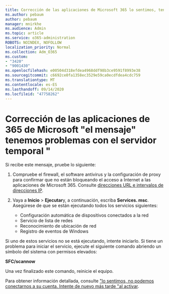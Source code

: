 ```yaml
---
title: Corrección de las aplicaciones de Microsoft 365 lo sentimos, tenemos mensajes de problemas de servidor temporales
ms.author: pebaum
author: pebaum
manager: mnirkhe
ms.audience: Admin
ms.topic: article
ms.service: o365-administration
ROBOTS: NOINDEX, NOFOLLOW
localization_priority: Normal
ms.collection: Adm_O365
ms.custom:
- "3420"
- "9001430"
ms.openlocfilehash: e00504d318efdea4968ddf98b3ce9591f8993e38
ms.sourcegitcommit: c6692ce0fa1358ec3529e59ca0ecdfdea4cdc759
ms.translationtype: MT
ms.contentlocale: es-ES
ms.lasthandoff: 09/14/2020
ms.locfileid: "47758262"
---
```

# <a name="fixing-the-microsoft-365-apps-sorry-we-are-having-temporary-server-issues-message"></a>Corrección de las aplicaciones de 365 de Microsoft "el mensaje" tenemos problemas con el servidor temporal "

Si recibe este mensaje, pruebe lo siguiente:

1. Compruebe el firewall, el software antivirus y la configuración de proxy para confirmar que no están bloqueando el acceso a Internet a las aplicaciones de Microsoft 365. Consulte [direcciones URL e intervalos de direcciones IP](https://docs.microsoft.com/office365/enterprise/urls-and-ip-address-ranges).

2. Vaya a **Inicio**  >  **Ejecutar**y, a continuación, escriba **Services. msc**. Asegúrese de que se están ejecutando todos los servicios siguientes:
    - Configuración automática de dispositivos conectados a la red
    - Servicio de lista de redes
    - Reconocimiento de ubicación de red
    - Registro de eventos de Windows

Si uno de estos servicios no se está ejecutando, intente iniciarlo. Si tiene un problema para iniciar el servicio, ejecute el siguiente comando abriendo un símbolo del sistema con permisos elevados:

**SFC/scannow**

Una vez finalizado este comando, reinicie el equipo.

Para obtener información detallada, consulte ["lo sentimos, no podemos conectarnos a su cuenta. Intente de nuevo más tarde "al activar](https://docs.microsoft.com/office/troubleshoot/activation-installation/issue-when-activate-office-from-office-365).